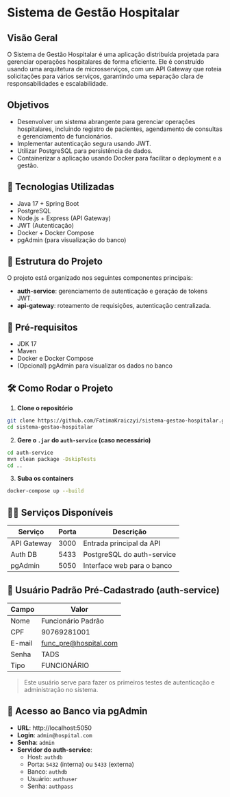 # Sistema de Gestão Hospitalar

## Visão Geral
O Sistema de Gestão Hospitalar é uma aplicação distribuída projetada para gerenciar operações hospitalares de forma eficiente. Ele é construído usando uma arquitetura de microsserviços, com um API Gateway que roteia solicitações para vários serviços, garantindo uma separação clara de responsabilidades e escalabilidade.

## Objetivos
- Desenvolver um sistema abrangente para gerenciar operações hospitalares, incluindo registro de pacientes, agendamento de consultas e gerenciamento de funcionários.
- Implementar autenticação segura usando JWT.
- Utilizar PostgreSQL para persistência de dados.
- Containerizar a aplicação usando Docker para facilitar o deployment e a gestão.

## 🚀 Tecnologias Utilizadas

- Java 17 + Spring Boot
- PostgreSQL
- Node.js + Express (API Gateway)
- JWT (Autenticação)
- Docker + Docker Compose
- pgAdmin (para visualização do banco)

## 🧩 Estrutura do Projeto
O projeto está organizado nos seguintes componentes principais:

- **auth-service**: gerenciamento de autenticação e geração de tokens JWT.
- **api-gateway**: roteamento de requisições, autenticação centralizada.

## 🧪 Pré-requisitos

- JDK 17
- Maven
- Docker e Docker Compose 
- (Opcional) pgAdmin para visualizar os dados no banco

## 🛠️ Como Rodar o Projeto

1. **Clone o repositório**

```bash
git clone https://github.com/FatimaKraiczyi/sistema-gestao-hospitalar.git
cd sistema-gestao-hospitalar
```

2. **Gere o `.jar` do `auth-service` (caso necessário)**

```bash
cd auth-service
mvn clean package -DskipTests
cd ..
```

3. **Suba os containers**

```bash
docker-compose up --build
```

## 🧑‍💻 Serviços Disponíveis

| Serviço        | Porta | Descrição                      |
|----------------|-------|--------------------------------|
| API Gateway    | 3000  | Entrada principal da API       |
| Auth DB        | 5433  | PostgreSQL do auth-service     |
| pgAdmin        | 5050  | Interface web para o banco     |

## 🔐 Usuário Padrão Pré-Cadastrado (auth-service)

| Campo     | Valor                      |
|-----------|----------------------------|
| Nome      | Funcionário Padrão         |
| CPF       | 90769281001                |
| E-mail    | func_pre@hospital.com      |
| Senha     | TADS                       |
| Tipo      | FUNCIONÁRIO                |

> Este usuário serve para fazer os primeiros testes de autenticação e administração no sistema.

## 🐘 Acesso ao Banco via pgAdmin

- **URL**: http://localhost:5050
- **Login**: `admin@hospital.com`
- **Senha**: `admin`
- **Servidor do auth-service**:
  - Host: `authdb`
  - Porta: `5432` (interna) ou `5433` (externa)
  - Banco: `authdb`
  - Usuário: `authuser`
  - Senha: `authpass`

